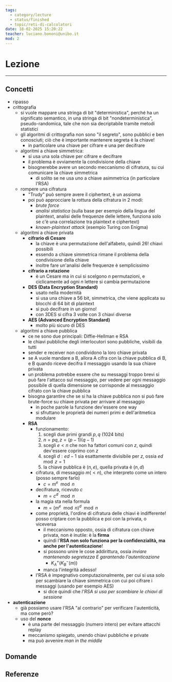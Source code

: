 ```yaml
---
tags:
  - category/lecture
  - status/finished
  - topic/reti-di-calcolatori
date: 18-02-2025 15:20:22
teacher: luciano.bononi@unibo.it
mod: 2
---
```

# Lezione
---
## Concetti
- ripasso
- crittografia
	- si vuole mappare una stringa di bit "deterministica", perché ha un significato semantico, in una stringa di bit "nondeterministica", pseudo-randomica, tale che non sia decriptabile tramite metodi statistici
	- gli algoritmi di crittografia non sono "il segreto", sono pubblici e ben conosciuti; ciò che è importante mantenere segreta è la chiave!
		- in particolare una chiave per cifrare e una per decifrare
	- algoritmi a chiave simmetrica:
		- si usa una sola chiave per cifrare e decifrare
		- il problema è ovviamente la condivisione della chiave
		- bisognerebbe avere un secondo meccanismo di cifratura, su cui comunicare la chiave simmetrica
			- di solito se ne usa uno a chiave asimmetrica (in particolare l'RSA)
	- rompere una cifratura
		- "Trudy" può sempre avere il ciphertext, è un assioma
		- poi può approcciare la rottura della cifratura in 2 modi:
			- _brute force_
			- _analisi statistica_ (sulla base per esempio della lingua del plaintext, analisi delle frequenze delle lettere, funziona solo se c'è una correlazione tra plaintext e ciphertext)
			- _known-plaintext attack_ (esempio Turing con Enigma)
	- algoritmi a chiave privata
		- **cifrario di Cesare**
			- la chiave è una permutazione dell'alfabeto, quindi $26!$ chiavi possibili
			- essendo a chiave simmetrica rimane il problema della condivisione della chiave
			- inoltre fare un'analisi delle frequenze è semplicissimo
		- **cifrario a rotazione**
			- è un Cesare ma in cui si scelgono $n$ permutazioni, e ciclicamente ad ogni $n$ lettere si cambia permutazione
		- **DES (Data Encryption Standard)**
			- usato nella modernità
			- si usa una chiave a 56 bit, simmetrica, che viene applicata su blocchi di 64 bit di plaintext
			- si può decifrare in un giorno!
			- con 3DES si cifra 3 volte con 3 chiavi diverse
		- **AES (Advanced Encryption Standard)**
			- molto più sicuro di DES
	- algoritmi a chiave pubblica
		- ce ne sono due principali: Diffie-Hellman e RSA
		- le chiavi pubbliche degli interlocutori sono pubbliche, visibili da tutti
		- sender e receiver non condividono la loro chiave privata
		- se A vuole mandare a B, allora A cifra con la chiave pubblica di B, e B quando riceve decifra il messaggio usando la sua chiave privata
		- un problema potrebbe essere che su messaggi troppo brevi si può fare l'attacco sul messaggio, per vedere per ogni messaggio possibile di quella dimensione se corrisponde al messaggio cifrato con la chiave pubblica
		- bisogna garantire che se si ha la chiave pubblica non si può fare brute-force su chiave privata per arrivare al messaggio
			- in poche parole la funzione dev'essere one way
			- si sfruttano le proprietà dei numeri primi e dell'aritmetica modulare
		- **RSA**
			- funzionamento:
				1. scegli due primi grandi $p, q$ (1024 bits)
				2. $n = pq, z = (p-1)(q-1)$
				3. scegli $e < n$ che non ha fattori comuni con $z$, quindi dev'essere coprimo con $z$
				4. scegli $d : ed - 1$ sia esattamente divisibile per $z$, ossia $ed \mod z = 1$
				5. la chiave pubblica è $(n, e)$, quella privata è $(n, d)$
			- cifratura, di messaggio $m (<n)$, che interpreto come un intero (posso sempre farlo)
				- $c = m^{e} \mod n$
			- decifratura, ricevuto $c$
				- $m = c^{d} \mod n$
			- la magia sta nella formula
				- $m = (m^{e} \mod n)^{d} \mod n$
			- come proprietà, l'ordine di cifratura delle chiavi è indifferente! posso criptare con la pubblica e poi con la privata, o viceversa
				- il meccanismo opposto, ossia di cifratura con chiave privata, non è inutile: è la **firma**
				- quindi l'**RSA non solo funziona per la confidenzialità, ma anche per l'autenticazione**!
				- si possono unire le cose addirittura, ossia _inviare mantenendo segretezza E garantendo l'autenticazione_
					- $K_{A}^{+}(K_{B}^{-}(m))$
				- manca l'integrità adesso!
			- l'RSA è impegnativo computazionalmente, per cui si usa solo per scambiare la chiave simmetrica con cui poi cifrare i messaggi (usando per esempio AES)
				- si dice quindi che _l'RSA si usa per scambiare le chiavi di sessione_
- **autenticazione**
	- già possiamo usare l'RSA "al contrario" per verificare l'autenticità, ma come però?
	- uso del **nonce**
		- è una parte del messaggio (numero intero) per evitare attacchi replay
		- meccanismo spiegato, unendo chiavi pubbliche e private
		- ma può avvenire _man in the middle_

## Domande

## Referenze
